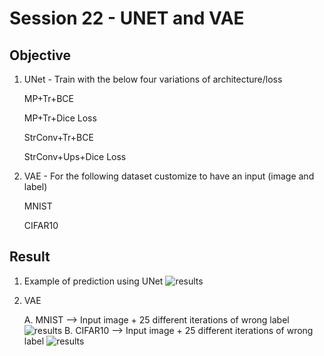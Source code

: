 # Session 22 - UNET and VAE

## Objective

1. UNet - Train with the below four variations of architecture/loss

    MP+Tr+BCE
    
    MP+Tr+Dice Loss
    
    StrConv+Tr+BCE
    
    StrConv+Ups+Dice Loss
    
2. VAE - For the following dataset customize to have an input (image and label)

    MNIST
    
    CIFAR10


## Result

1. Example of prediction using UNet 
![results](./results/eg_UNet.png)

2. VAE

    A. MNIST --> Input image + 25 different iterations of wrong label
![results](./results/VAE_MNIST.png)
    B. CIFAR10 --> Input image + 25 different iterations of wrong label
![results](./results/VAE_CIFAR10.png)
